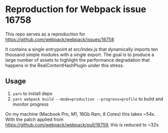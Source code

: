 # Reproduction for Webpack issue 16758

This repo serves as a reproduction for https://github.com/webpack/webpack/issues/16758

It contains a single entrypoint at src/index.js that dynamically imports ten thousand simple modules with a single export. The goal is to produce a large number of assets to highlight the performance degradation that happens in the RealContentHashPlugin under this stress.

## Usage

1. `yarn` to install deps
2. `yarn webpack build --mode=production --progress=profile` to build and monitor progress

On my machine (Macbook Pro, M1, 16Gb Ram, 8 Cores) this takes ~54s.
With the patch applied from https://github.com/webpack/webpack/pull/16759, this is reduced to ~32s